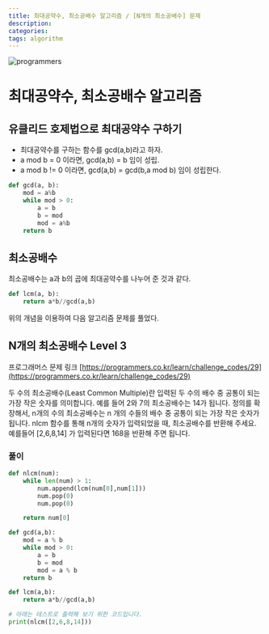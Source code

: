 ```yaml
---
title: 최대공약수, 최소공배수 알고리즘 / [N개의 최소공배수] 문제
description: 
categories: 
tags: algorithm
---
```


![programmers](https://programmers.co.kr/assets/img-share-facebook-40d22fd487958cab7e6e554c4524144a1515029167293d382c0d6f762d433648.jpg)

# 최대공약수, 최소공배수 알고리즘

## 유클리드 호제법으로 최대공약수 구하기

* 최대공약수를 구하는 함수를 ​​​​gcd(a,b)라고 하자.
* a mod b = 0​ 이라면, ​gcd(a,b) = b 임이 성립.
* a mod b != 0 ​이라면,  gcd(a,b) = gcd(b,a mod b)​ 임이 성립한다.

```python
def gcd(a, b):
    mod = a%b
    while mod > 0:
        a = b
        b = mod
        mod = a%b
    return b
```

## 최소공배수

최소공배수는 a과 b의 곱에 최대공약수를 나누어 준 것과 같다.

```python
def lcm(a, b):
    return a*b//gcd(a,b)
```

위의 개념을 이용하여 다음 알고리즘 문제를 풀었다.

## N개의 최소공배수 Level 3

프로그래머스 문제 링크 [https://programmers.co.kr/learn/challenge_codes/29](https://programmers.co.kr/learn/challenge_codes/29)

두 수의 최소공배수(Least Common Multiple)란 입력된 두 수의 배수 중 공통이 되는 가장 작은 숫자를 의미합니다. 예를 들어 2와 7의 최소공배수는 14가 됩니다. 정의를 확장해서, n개의 수의 최소공배수는 n 개의 수들의 배수 중 공통이 되는 가장 작은 숫자가 됩니다. nlcm 함수를 통해 n개의 숫자가 입력되었을 때, 최소공배수를 반환해 주세요. 예를들어 [2,6,8,14] 가 입력된다면 168을 반환해 주면 됩니다.  

### 풀이

```python
def nlcm(num):
    while len(num) > 1:
        num.append(lcm(num[0],num[1]))
        num.pop(0)
        num.pop(0)

    return num[0]

def gcd(a,b):
    mod = a % b
    while mod > 0:
        a = b
        b = mod
        mod = a % b
    return b

def lcm(a,b):
    return a*b//gcd(a,b)

# 아래는 테스트로 출력해 보기 위한 코드입니다.
print(nlcm([2,6,8,14]))
```